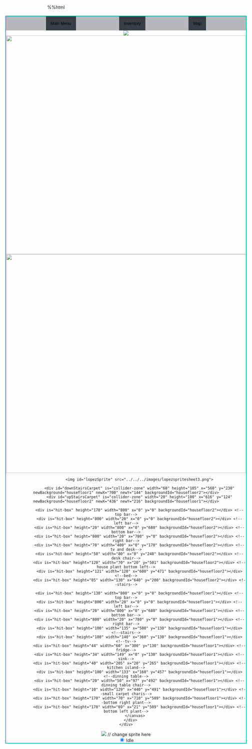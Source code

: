 %%html

<html>
    <div id="gameWrapper" class="gameWrapper">
        <div id="frameWrapper" class="frameWrapper">
            <div id="topMenu">
                <button class="topMenuBtn" id="mainMenuBtn">Main Menu</button>
                <button class="topMenuBtn" id="inventoryBtn">Inventory</button>
                <button class="topMenuBtn" id="mapBtn">Map</button>
            </div>
            <canvas id="gameContainer">
                <img id="loadingScreen" src="../../../images/loadingscreen.png"/>
                <img class="backgroundImage" id="housefloor2" width="768" height="700" src="../../../images/housefloor2.png" showBoxes="true"/>
                <img class="backgroundImage" id="housefloor1" width="768" height="700" src="../../../images/housefloor1.png" showBoxes="false"/>

                <img id="lopezSprite" src="../../../images/lopezspritesheet3.png">

                <div id="downStairsCarpet" is="collider-zone" width="60" height="105" x="560" y="230" newBackground="housefloor1" newX="700" newY="144" backgroundId="housefloor2"></div>
                <div id="upStairsCarpet" is="collider-zone" width="20" height="100" x="616" y="124" newBackground="housefloor2" newX="436" newY="216" backgroundId="housefloor1"></div>

                <div is="hit-box" height="170" width="800" x="0" y="0" backgroundId="housefloor2"></div> <!--top bar-->
                <div is="hit-box" height="800" width="20" x="0" y="0" backgroundId="housefloor2"></div> <!--left bar-->
                <div is="hit-box" height="20" width="800" x="0" y="680" backgroundId="housefloor2"></div> <!--bottom bar-->
                <div is="hit-box" height="800" width="20" x="780" y="0" backgroundId="housefloor2"></div> <!--right bar-->
                <div is="hit-box" height="70" width="400" x="0" y="170" backgroundId="housefloor2"></div> <!--tv and desk-->
                <div is="hit-box" height="50" width="80" x="0" y="240" backgroundId="housefloor2"></div> <!--desk chair-->
                <div is="hit-box" height="120" width="70" x="20" y="501" backgroundId="housefloor2"></div> <!--house plant bottom left-->
                <div is="hit-box" height="121" width="120" x="600" y="471" backgroundId="housefloor2"></div> <!--bed-->
                <div is="hit-box" height="85" width="130" x="640" y="200" backgroundId="housefloor2"></div> <!--stairs-->

                <div is="hit-box" height="130" width="800" x="0" y="0" backgroundId="housefloor1"></div> <!--top bar-->
                <div is="hit-box" height="800" width="20" x="0" y="0" backgroundId="housefloor1"></div> <!--left bar-->
                <div is="hit-box" height="20" width="800" x="0" y="680" backgroundId="housefloor1"></div> <!--bottom bar-->
                <div is="hit-box" height="800" width="20" x="780" y="0" backgroundId="housefloor1"></div> <!--right bar-->
                <div is="hit-box" height="100" width="135" x="500" y="130" backgroundId="housefloor1"></div> <!--stairs-->
                <div is="hit-box" height="180" width="140" x="360" y="130" backgroundId="housefloor1"></div> <!--tv-->
                <div is="hit-box" height="44" width="60" x="300" y="130" backgroundId="housefloor1"></div> <!--fridge-->
                <div is="hit-box" height="34" width="149" x="0" y="130" backgroundId="housefloor1"></div> <!--sink-->
                <div is="hit-box" height="40" width="205" x="20" y="265" backgroundId="housefloor1"></div> <!--kitchen island-->
                <div is="hit-box" height="100" width="133" x="160" y="457" backgroundId="housefloor1"></div> <!--dinning table-->
                <div is="hit-box" height="20" width="50" x="97" y="492" backgroundId="housefloor1"></div> <!--dinning table chair-->
                <div is="hit-box" height="10" width="129" x="440" y="491" backgroundId="housefloor1"></div> <!--small carpet charis-->
                <div is="hit-box" height="170" width="70" x="710" y="509" backgroundId="housefloor1"></div> <!--bottom right plant-->
                <div is="hit-box" height="170" width="69" x="21" y="509" backgroundId="housefloor1"></div> <!--bottom left plant-->
            </canvas>
        </div>
    </div>
</html>

<script src="../../../scripts/app.js" type="module"></script>

<style>
    .frameWrapper {
        margin: auto;
        border: 2px solid #00ADB5;
        text-align: center;
        margin-top: 1%;
    }
    
    .topMenuBtn {
        border: 0px;
        background-color: #393E46;
        padding: 15px;
    }

    .topMenuBtn:hover {
        border: 0px;
        background-color: #393e469f;
        padding: 15px;
    }

    #gameWrapper {
        display: flex; 
        justify-content: center;
    }

    #topMenu {
        display: flex;
        gap: 10px;
        background-color: #393e465c;
        justify-content: space-evenly;
        align-content: center;
        flex-direction: row;
        align-items: stretch;
    }

    #gameFrame {
        background-color: #fff;
        border-top: 2px solid #00ADB5;
    }

    #mortContainer {
        position: absolute;
        left: 500px;
        top: 500px;
    }

    #lopezContainer {
        position: absolute;
    }
</style>

<body>
    <div>
        <canvas id="spriteContainer"> <!-- Within the base div is a canvas. An HTML canvas is used only for graphics. It allows the user to access some basic functions related to the image created on the canvas (including animation) -->
            <img id="jerrySprite" src="{{ site.baseurl }}/images/transparentmortspritesheet.png">  // change sprite here
        </canvas>
        <div id="controls"> <!--basic radio buttons which can be used to check whether each individual animaiton works -->
            <input type="radio" name="animation" id="idle" checked>
            <label for="idle">Idle</label><br>
        </div>
    </div>
</body>

<script>
    // start on page load
    window.addEventListener('load', function () {
        const canvas = document.getElementById('spriteContainer');
        const ctx = canvas.getContext('2d');
        const SPRITE_WIDTH = 18;  
        const SPRITE_HEIGHT = 25; 
        const FRAME_LIMIT = 4;  

        const SCALE_FACTOR = 3;  // control size of sprite on canvas
        canvas.width = SPRITE_WIDTH * SCALE_FACTOR;
        canvas.height = SPRITE_HEIGHT * SCALE_FACTOR;

        class Jerry {
            constructor() {
                this.image = document.getElementById("jerrySprite");
                this.x = 0;
                this.y = 0;
                this.minFrame = 0;
                this.maxFrame = FRAME_LIMIT;
                this.frameX = 0;
                this.frameY = 0;
            }

            // draw dog object
            draw(context) {
                context.drawImage(
                    this.image,
                    this.frameX * SPRITE_WIDTH,
                    this.frameY * SPRITE_HEIGHT,
                    SPRITE_WIDTH,
                    SPRITE_HEIGHT,
                    this.x,
                    this.y,
                    canvas.width,
                    canvas.height
                );
            }

            // update frameX of object
            update() {
                if (this.frameX < this.maxFrame) {
                    this.frameX++;
                } else {
                    this.frameX = 0;
                }
            }
        }

        // dog object
        const jerry = new Jerry();

        // update frameY of dog object, action from idle, bark, walk radio control
        const controls = document.getElementById('controls');
        controls.addEventListener('click', function (event) {
            if (event.target.tagName === 'INPUT') {
                const selectedAnimation = event.target.id;
                switch (selectedAnimation) {
                    case 'idle':
                        jerry.frameY = 0;
                        break;
                    case 'barking':
                        jerry.frameY = 1;
                        break;
                    case 'walking':
                        jerry.frameY = 2;
                        break;
                    default:
                        break;
                }
     jerry.draw(ctx);

            }
        });
    });
</script>
